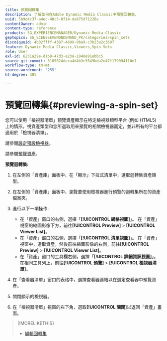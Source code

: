 ```yaml
---
title: 預覽回轉集
description: 了解如何在Adobe Dynamic Media Classic中預覽回轉集。
uuid: 5b9d4c37-a4ec-40c5-8f14-da875d71226e
contentOwner: admin
content-type: reference
products: SG_EXPERIENCEMANAGER/Dynamic-Media-Classic
geptopics: SG_SCENESEVENONDEMAND_PK/categories/spin_sets
discoiquuid: 4b32ffff-4387-4699-9ba9-c3b23a2c3607
feature: Dynamic Media Classic,Viewers,Spin Sets
role: User
exl-id: 6231a29e-d1b9-47d3-a23a-1940e91ebbc5
source-git-commit: 3185824deca4d4b3c5549bda2e47f179094110e7
workflow-type: tm+mt
source-wordcount: '255'
ht-degree: 38%

---
```


# 預覽回轉集{#previewing-a-spin-set}

您可以使用「檢視器清單」預覽資產顯示在特定檢視器類型平台 (例如 HTML5) 上的情形。視資產類型和您所選取用來預覽的相關檢視器而定，並非所有的平台都適用於「檢視器清單」。

請參閱[設定預設檢視器](application-setup.md#configuring_default_viewers)。

請參閱[預覽資產](previewing-asset.md#previewing_an_asset)。

**預覽迴轉集:**

1. 在左側的「資產庫」面板中，在「顯示」下拉式清單中，選取迴轉集資產類型。
1. 在左側的「資產庫」面板中，瀏覽要使用檢視器進行預覽的迴轉集所在的資產檔案夾。
1. 進行以下一項操作:

   * 在「資產」窗口的右側，選擇「**[!UICONTROL 網格視圖]**」。 在「資產」視窗的縮圖影像下方，前往&#x200B;**[!UICONTROL Preview]** > **[!UICONTROL Viewer List]**。
   * 在「資產」窗口的右側，選擇「**[!UICONTROL 清單視圖]**」。 在「資產」視窗中，選取資產，然後前往縮圖影像的右側，前往&#x200B;**[!UICONTROL Preview]** > **[!UICONTROL Viewer List]**。
   * 在「資產」窗口的工具欄右側，選擇「**[!UICONTROL 詳細資訊視圖]**」。 在相同工具列上，前往&#x200B;**[!UICONTROL 預覽]** > **[!UICONTROL 檢視器清單]**。

1. 在「查看器清單」窗口的表格中，選擇查看器連結以在選定查看器中預覽資產。
1. 關閉顯示的檢視器。
1. 在「檢視器清單」視窗的右下角，選取&#x200B;**[!UICONTROL 關閉]**&#x200B;以返回「資產」畫面。

>[!MORELIKETHIS]
>
>* [編輯回轉集](creating-spin-set.md#editing-a-spin-set)

